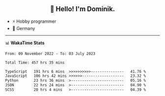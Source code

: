 <h2 align="center">👋 Hello! I'm Dominik.</h2>

- ⚡ Hobby programmer
- 📍 Germany

---
📊 **WakaTime Stats**
<!--START_SECTION:waka-->

```txt
From: 09 November 2022 - To: 03 July 2023

Total Time: 457 hrs 35 mins

TypeScript   191 hrs 6 mins  >>>>>>>>>>---------------   41.76 %
JavaScript   106 hrs 42 mins >>>>>>-------------------   23.32 %
Python       23 hrs 36 mins  >------------------------   05.16 %
JSON         22 hrs 24 mins  >------------------------   04.90 %
SCSS         20 hrs 4 mins   >------------------------   04.39 %
```

<!--END_SECTION:waka-->
